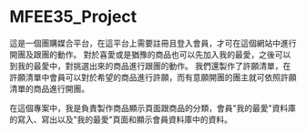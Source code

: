 # MFEE35_Project
<p>這是一個團購媒合平台，在這平台上需要註冊且登入會員，才可在這個網站中進行開團及跟團的動作。
 對於喜愛或是猶豫的商品也可以先加入我的最愛，之後可以到我的最愛中，對挑選出來的商品進行跟團的動作。
 我們還製作了許願清單，在許願清單中會員可以對於希望的商品進行許願，而有意願開團的團主就可依照許願清單的商品進行開團。</p>
<p></p>
<p>在這個專案中，我是負責製作商品顯示頁面跟商品的分類，會員"我的最愛"資料庫的寫入、寫出以及"我的最愛"頁面和顯示會員資料庫中的資料。</p>
